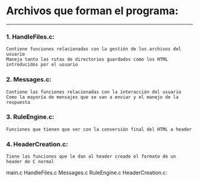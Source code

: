# Archivos que forman el programa:
---
### 1. HandleFiles.c:
    Contiene funciones relacionadas con la gestión de los archivos del usuario
    Maneja tanto las rutas de directorios guardados como los HTML introducidos por el usuario
### 2. Messages.c:
    Contiene las funciones relacionadas con la interacción del usuario
    Como la mayoría de mensajes que se van a enviar y el manejo de la respuesta
### 3. RuleEngine.c:
    Funciones que tienen que ver con la conversión final del HTML a header
### 4. HeaderCreation.c:
    Tiene las funciones que le dan al header creado el formato de un header de C normal

main.c HandleFiles.c Messages.c RuleEngine.c HeaderCreation.c: